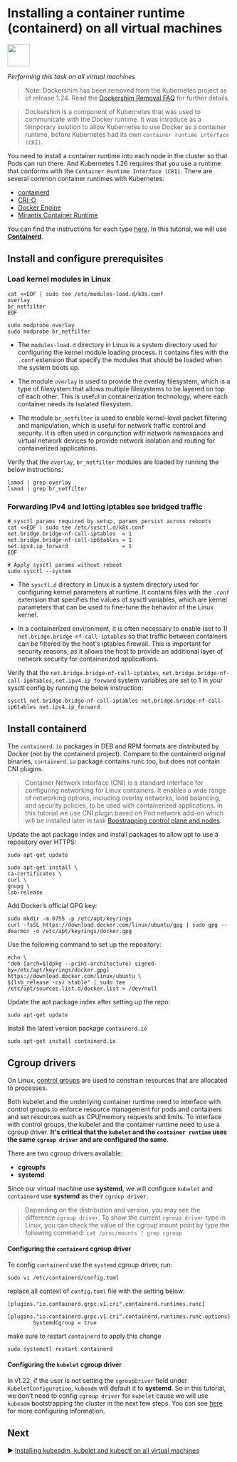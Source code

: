 # Installing a container runtime (containerd) on all virtual machines
<p align="left">
<img src="https://containerd.io/img/logos/icon/black/containerd-icon-black.png" width="50" >
</p>

*Performing this task on all virtual machines*

> Note: Dockershim has been removed from the Kubernetes project as of release 1.24. Read the [Dockershim Removal FAQ](https://kubernetes.io/blog/2022/02/17/dockershim-faq/) for further details.

> Dockershim is a component of Kubernetes that was used to communicate with the Docker runtime. It was introduce as a temporary solution to allow Kubernetes to use Docker as a container runtime, before Kubernetes had its own `container runtime interface (CRI)`.

You need to install a container runtime into each node in the cluster so that Pods can run there. And Kubernetes 1.26 requires that you use a runtime that conforms with the `Container Runtime Interface (CRI)`. There are several common container runtimes with Kubernetes:
* [containerd](https://containerd.io/)
* [CRI-O](https://cri-o.io/)
* [Docker Engine](https://docs.docker.com/engine/)
* [Mirantis Container Runtime](https://docs.mirantis.com/mcr/20.10/overview.html)

You can find the instructions for each type [here](https://kubernetes.io/docs/setup/production-environment/container-runtimes/). In this tutorial, we will use [**Containerd**](https://github.com/containerd/containerd/blob/main/docs/getting-started.md).

## Install and configure prerequisites

### Load kernel modules in Linux

    cat <<EOF | sudo tee /etc/modules-load.d/k8s.conf
    overlay
    br_netfilter
    EOF

    sudo modprobe overlay
    sudo modprobe br_netfilter

* The `modules-load.d` directory in Linux is a system directory used for configuring the kernel module loading process. It contains files with the `.conf` extension that specify the modules that should be loaded when the system boots up.

* The module `overlay` is used to provide the overlay filesystem, which is a type of filesystem that allows multiple filesystems to be layered on top of each other. This is useful in containerization technology, where each container needs its isolated filesystem.

* The module `br_netfilter` is used to enable kernel-level packet filtering and manipulation, which is useful for network traffic control and security. It is often used in conjunction with network namespaces and virtual network devices to provide network isolation and routing for containerized applications.

Verify that the `overlay`, `br_netfilter` modules are loaded by running the below instructions:

    lsmod | grep overlay
    lsmod | grep br_netfilter

### Forwarding IPv4 and letting iptables see bridged traffic

    # sysctl params required by setup, params persist across reboots
    cat <<EOF | sudo tee /etc/sysctl.d/k8s.conf
    net.bridge.bridge-nf-call-iptables  = 1
    net.bridge.bridge-nf-call-ip6tables = 1
    net.ipv4.ip_forward                 = 1
    EOF

    # Apply sysctl params without reboot
    sudo sysctl --system

* The `sysctl.d` directory in Linux is a system directory used for configuring kernel parameters at runtime. It contains files with the `.conf` extension that specifies the values of sysctl variables, which are kernel parameters that can be used to fine-tune the behavior of the Linux kernel.

* In a containerized environment, it is often necessary to enable (set to 1) `net.bridge.bridge-nf-call-iptables` so that traffic between containers can be filtered by the host's iptables firewall. This is important for security reasons, as it allows the host to provide an additional layer of network security for containerized applications.

Verify that the `net.bridge.bridge-nf-call-iptables`, `net.bridge.bridge-nf-call-ip6tables`, `net.ipv4.ip_forward` system variables are set to 1 in your sysctl config by running the below instruction:

    sysctl net.bridge.bridge-nf-call-iptables net.bridge.bridge-nf-call-ip6tables net.ipv4.ip_forward

## Install containerd

The `containerd.io` packages in DEB and RPM formats are distributed by Docker (not by the containerd project). Compare to the containerd original binaries, `containerd.io` package contains runc too, but does not contain CNI plugins.

>Container Network Interface (CNI) is a standard interface for configuring networking for Linux containers. It enables a wide range of networking options, including overlay networks, load balancing, and security policies, to be used with containerized applications. In this tutorial we use CNI plugin based on Pod network add-on which will be installed later in task [Boostrapping control plane and nodes](/docs/en/Boostrapping-control-plane-and-nodes.md/##installing-a-pod-network-add-on).

Update the apt package index and install packages to allow apt to use a repository over HTTPS:

    sudo apt-get update

    sudo apt-get install \
    ca-certificates \
    curl \
    gnupg \
    lsb-release

Add Docker’s official GPG key:

    sudo mkdir -m 0755 -p /etc/apt/keyrings
    curl -fsSL https://download.docker.com/linux/ubuntu/gpg | sudo gpg --dearmor -o /etc/apt/keyrings/docker.gpg

Use the following command to set up the repository:

    echo \
    "deb [arch=$(dpkg --print-architecture) signed-by=/etc/apt/keyrings/docker.gpg] https://download.docker.com/linux/ubuntu \
    $(lsb_release -cs) stable" | sudo tee /etc/apt/sources.list.d/docker.list > /dev/null

Update the apt package index after setting up the repo:

    sudo apt-get update

Install the latest version package `containerd.io`

    sudo apt-get install containerd.io

## Cgroup drivers

On Linux, [control groups](https://docs.kernel.org/admin-guide/cgroup-v1/cgroups.html) are used to constrain resources that are allocated to processes.

Both kubelet and the underlying container runtime need to interface with control groups to enforce resource management for pods and containers and set resources such as CPU/memory requests and limits. To interface with control groups, the kubelet and the container runtime need to use a cgroup driver. **It's critical that the `kubelet` and the `container runtime` uses the same `cgroup driver` and are configured the same**.

There are two cgroup drivers available:

* **cgroupfs**
* **systemd**

Since our virtual machine use **systemd**, we will configure `kubelet` and `containerd` use **systemd** as their `cgroup driver`.


>Depending on the distribution and version, you may see the difference `cgroup driver`. To show the current `cgroup driver` type in Linux, you can check the value of the cgroup mount point by type the following command: `cat /proc/mounts | grep cgroup`

#### Configuring the `containerd` cgroup driver

To config `containerd` use the `systemd` cgroup driver, run:

    sudo vi /etc/containerd/config.toml

replace all context of `config.toml` file with the setting below: 

    [plugins."io.containerd.grpc.v1.cri".containerd.runtimes.runc]
        [plugins."io.containerd.grpc.v1.cri".containerd.runtimes.runc.options]
            SystemdCgroup = true

make sure to restart `containerd` to apply this change

    sudo systemctl restart containerd

#### Configuring the `kubelet` cgroup driver

In v1.22, if the user is not setting the `cgroupDriver` field under `KubeletConfiguration`, `kubeadm` will default it to **systemd**. 
So in this tutorial, we don't need to config `cgroup driver` for `kubelet` cause we will use `kubeadm` bootstrapping the cluster in the next few steps.
You can see [here](https://kubernetes.io/docs/tasks/administer-cluster/kubeadm/configure-cgroup-driver/#configuring-the-kubelet-cgroup-driver) for more configuring information.

## Next

▶️ [Installing kubeadm, kubelet and kubectl on all virtual machines](Installing-kubeadm-kubelet-kubectl.md/#installing-kubeadm-kubelet-and-kubectl)